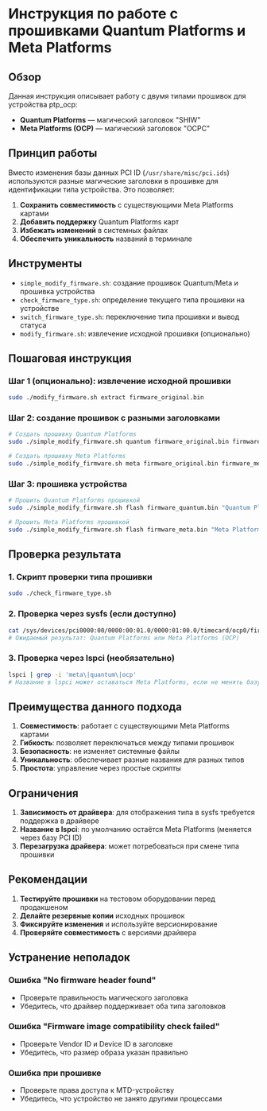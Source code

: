 # Инструкция по работе с прошивками Quantum Platforms и Meta Platforms

## Обзор

Данная инструкция описывает работу с двумя типами прошивок для устройства ptp_ocp:
- **Quantum Platforms** — магический заголовок "SHIW"
- **Meta Platforms (OCP)** — магический заголовок "OCPC"

## Принцип работы

Вместо изменения базы данных PCI ID (`/usr/share/misc/pci.ids`) используются разные магические заголовки в прошивке для идентификации типа устройства. Это позволяет:

1. **Сохранить совместимость** с существующими Meta Platforms картами
2. **Добавить поддержку** Quantum Platforms карт
3. **Избежать изменений** в системных файлах
4. **Обеспечить уникальность** названий в терминале

## Инструменты

- `simple_modify_firmware.sh`: создание прошивок Quantum/Meta и прошивка устройства
- `check_firmware_type.sh`: определение текущего типа прошивки на устройстве
- `switch_firmware_type.sh`: переключение типа прошивки и вывод статуса
- `modify_firmware.sh`: извлечение исходной прошивки (опционально)

## Пошаговая инструкция

### Шаг 1 (опционально): извлечение исходной прошивки

```bash
sudo ./modify_firmware.sh extract firmware_original.bin
```

### Шаг 2: создание прошивок с разными заголовками

```bash
# Создать прошивку Quantum Platforms
sudo ./simple_modify_firmware.sh quantum firmware_original.bin firmware_quantum.bin

# Создать прошивку Meta Platforms
sudo ./simple_modify_firmware.sh meta firmware_original.bin firmware_meta.bin
```

### Шаг 3: прошивка устройства

```bash
# Прошить Quantum Platforms прошивкой
sudo ./simple_modify_firmware.sh flash firmware_quantum.bin "Quantum Platforms"

# Прошить Meta Platforms прошивкой
sudo ./simple_modify_firmware.sh flash firmware_meta.bin "Meta Platforms"
```

## Проверка результата

### 1. Скрипт проверки типа прошивки

```bash
sudo ./check_firmware_type.sh
```

### 2. Проверка через sysfs (если доступно)

```bash
cat /sys/devices/pci0000:00/0000:00:01.0/0000:01:00.0/timecard/ocp0/firmware_type
# Ожидаемый результат: Quantum Platforms или Meta Platforms (OCP)
```

### 3. Проверка через lspci (необязательно)

```bash
lspci | grep -i 'meta\|quantum\|ocp'
# Название в lspci может оставаться Meta Platforms, если не менять базу PCI ID
```

## Преимущества данного подхода

1. **Совместимость**: работает с существующими Meta Platforms картами
2. **Гибкость**: позволяет переключаться между типами прошивок
3. **Безопасность**: не изменяет системные файлы
4. **Уникальность**: обеспечивает разные названия для разных типов
5. **Простота**: управление через простые скрипты

## Ограничения

1. **Зависимость от драйвера**: для отображения типа в sysfs требуется поддержка в драйвере
2. **Название в lspci**: по умолчанию остаётся Meta Platforms (меняется через базу PCI ID)
3. **Перезагрузка драйвера**: может потребоваться при смене типа прошивки

## Рекомендации

1. **Тестируйте прошивки** на тестовом оборудовании перед продакшеном
2. **Делайте резервные копии** исходных прошивок
3. **Фиксируйте изменения** и используйте версионирование
4. **Проверяйте совместимость** с версиями драйвера

## Устранение неполадок

### Ошибка "No firmware header found"
- Проверьте правильность магического заголовка
- Убедитесь, что драйвер поддерживает оба типа заголовков

### Ошибка "Firmware image compatibility check failed"
- Проверьте Vendor ID и Device ID в заголовке
- Убедитесь, что размер образа указан правильно

### Ошибка при прошивке
- Проверьте права доступа к MTD-устройству
- Убедитесь, что устройство не занято другими процессами
